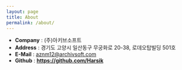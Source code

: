 ```yaml
---
layout: page
title: About
permalink: /about/
---
```

* <b>Company</b> : (주)아키브소프트
* <b>Address</b> : 경기도 고양시 일산동구 무궁화로 20-38, 로데오탑빌딩 501호
* <b>E-Mail</b> : aznm12@archivsoft.com
* <b>Github</b> : <b><a herf="https://github.com/Harsik">https://github.com/Harsik</a></b>
